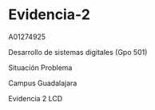 # Evidencia-2
A01274925 

Desarrollo de sistemas digitales (Gpo 501)  

Situación Problema 

Campus Guadalajara 

Evidencia 2 LCD
